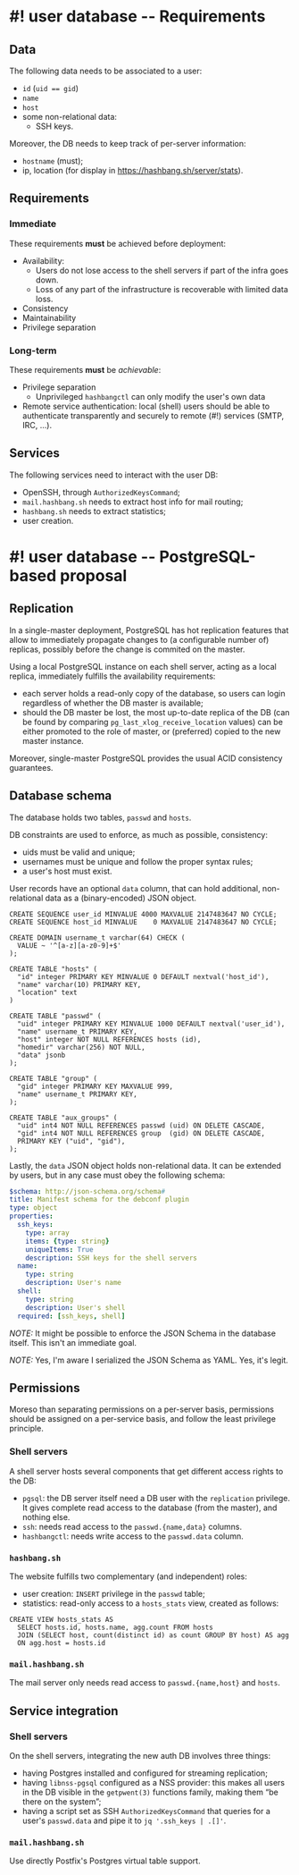 # #! user database -- Requirements

## Data

The following data needs to be associated to a user:
- `id` (`uid == gid`)
- `name`
- `host`
- some non-relational data:
  - SSH keys.

Moreover, the DB needs to keep track of per-server information:
- `hostname` (must);
- ip, location (for display in <https://hashbang.sh/server/stats>).


## Requirements

### Immediate

These requirements **must** be achieved before deployment:

- Availability:
  - Users do not lose access to the shell servers if part of the infra goes down.
  - Loss of any part of the infrastructure is recoverable with limited data loss.
- Consistency
- Maintainability
- Privilege separation


### Long-term

These requirements **must** be *achievable*:

- Privilege separation
  - Unprivileged `hashbangctl` can only modify the user's own data
- Remote service authentication: local (shell) users should be able to authenticate
  transparently and securely to remote (#!) services (SMTP, IRC, ...).

## Services

The following services need to interact with the user DB:
- OpenSSH, through `AuthorizedKeysCommand`;
- `mail.hashbang.sh` needs to extract host info for mail routing;
- `hashbang.sh` needs to extract statistics;
- user creation.


# #! user database -- PostgreSQL-based proposal

## Replication

In a single-master deployment, PostgreSQL has hot replication features that
allow to immediately propagate changes to (a configurable number of) replicas,
possibly before the change is commited on the master.

Using a local PostgreSQL instance on each shell server, acting as a local replica,
immediately fulfills the availability requirements:
- each server holds a read-only copy of the database, so users can login
  regardless of whether the DB master is available;
- should the DB master be lost, the most up-to-date replica of the DB (can be found
  by comparing `pg_last_xlog_receive_location` values) can be either promoted to
  the role of master, or (preferred) copied to the new master instance.

Moreover, single-master PostgreSQL provides the usual ACID consistency guarantees.


## Database schema

The database holds two tables, `passwd` and `hosts`.

DB constraints are used to enforce, as much as possible, consistency:
- uids must be valid and unique;
- usernames must be unique and follow the proper syntax rules;
- a user's host must exist.

User records have an optional `data` column, that can hold
  additional, non-relational data as a (binary-encoded) JSON object.

```postgres
CREATE SEQUENCE user_id MINVALUE 4000 MAXVALUE 2147483647 NO CYCLE;
CREATE SEQUENCE host_id MINVALUE    0 MAXVALUE 2147483647 NO CYCLE;

CREATE DOMAIN username_t varchar(64) CHECK (
  VALUE ~ '^[a-z][a-z0-9]+$'
);

CREATE TABLE "hosts" (
  "id" integer PRIMARY KEY MINVALUE 0 DEFAULT nextval('host_id'),
  "name" varchar(10) PRIMARY KEY,
  "location" text
)

CREATE TABLE "passwd" (
  "uid" integer PRIMARY KEY MINVALUE 1000 DEFAULT nextval('user_id'),
  "name" username_t PRIMARY KEY,
  "host" integer NOT NULL REFERENCES hosts (id),
  "homedir" varchar(256) NOT NULL,
  "data" jsonb
);

CREATE TABLE "group" (
  "gid" integer PRIMARY KEY MAXVALUE 999,
  "name" username_t PRIMARY KEY,
);

CREATE TABLE "aux_groups" (
  "uid" int4 NOT NULL REFERENCES passwd (uid) ON DELETE CASCADE,
  "gid" int4 NOT NULL REFERENCES group  (gid) ON DELETE CASCADE,
  PRIMARY KEY ("uid", "gid"),
);
```

Lastly, the `data` JSON object holds non-relational data.
It can be extended by users, but in any case must obey the following schema:

```yaml
$schema: http://json-schema.org/schema#
title: Manifest schema for the debconf plugin
type: object
properties:
  ssh_keys:
    type: array
    items: {type: string}
    uniqueItems: True
    description: SSH keys for the shell servers
  name:
    type: string
    description: User's name
  shell:
    type: string
    description: User's shell
  required: [ssh_keys, shell]
```

*NOTE:* It might be possible to enforce the JSON Schema in the database itself.
        This isn't an immediate goal.

*NOTE:* Yes, I'm aware I serialized the JSON Schema as YAML.  Yes, it's legit.


## Permissions

Moreso than separating permissions on a per-server basis, permissions should be
assigned on a per-service basis, and follow the least privilege principle.


### Shell servers

A shell server hosts several components that get different access rights to the DB:
- `pgsql`: the DB server itself need a DB user with the `replication` privilege.
  It gives complete read access to the database (from the master), and nothing else.
- `ssh`: needs read access to the `passwd.{name,data}` columns.
- `hashbangctl`: needs write access to the `passwd.data` column.


### `hashbang.sh`

The website fulfills two complementary (and independent) roles:
- user creation: `INSERT` privilege in the `passwd` table;
- statistics: read-only access to a `hosts_stats` view, created as follows:

```postgres
CREATE VIEW hosts_stats AS
  SELECT hosts.id, hosts.name, agg.count FROM hosts
  JOIN (SELECT host, count(distinct id) as count GROUP BY host) AS agg
  ON agg.host = hosts.id
```


### `mail.hashbang.sh`

The mail server only needs read access to `passwd.{name,host}` and `hosts`.


## Service integration

### Shell servers

On the shell servers, integrating the new auth DB involves three things:
- having Postgres installed and configured for streaming replication;
- having `libnss-pgsql` configured as a NSS provider: this makes all
  users in the DB visible in the `getpwent(3)` functions family, making
  them “be there on the system”;
- having a script set as SSH `AuthorizedKeysCommand` that queries for a
  user's `passwd.data` and pipe it to `jq '.ssh_keys | .[]'`.


### `mail.hashbang.sh`

Use directly Postfix's Postgres virtual table support.
